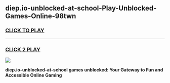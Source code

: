 
## diep.io-unblocked-at-school-Play-Unblocked-Games-Online-98twn
<h3>
<a href="https://premium76.site?title=diep.io-unblocked-at-school&ref=25A">CLICK TO PLAY</a></h3>
<hr>

<h3>
<a href="https://premium76.site?title=diep.io-unblocked-at-school&ref=25A">CLICK 2 PLAY</a>
  
</h3>

<a href="https://premium76.site?title=diep.io-unblocked-at-school&ref=25A"><img src="https://clearcache.store/games.png"></a>


**diep.io-unblocked-at-school games unblocked: Your Gateway to Fun and Accessible Online Gaming**
